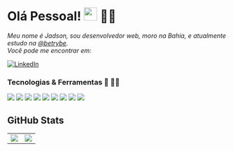 # Olá Pessoal! <img width="30px" height="30px" src="https://raw.githubusercontent.com/MartinHeinz/MartinHeinz/master/wave.gif"/> 👨‍💻

_Meu nome é Jadson, sou desenvolvedor web, moro na Bahia, e atualmente estudo na [@betrybe](https://www.betrybe.com/). <br>
Você pode me encontrar em:_

<a href="https://www.linkedin.com/in/jadson-s-cerqueira-dev-619547189/"><img alt="LinkedIn" src="https://img.shields.io/badge/LinkedIn-0077B5?style=for-the-badge&logo=linkedin&logoColor=white" /></a>


### Tecnologias & Ferramentas 👋 👨‍💻 ###

![](https://img.shields.io/badge/Git-E34F26?style=for-the-badge&logo=git&logoColor=white)
![](https://img.shields.io/badge/JavaScript-323330?style=for-the-badge&logo=javascript&logoColor=F7DF1E)
![](https://img.shields.io/badge/HTML5-E34F26?style=for-the-badge&logo=html5&logoColor=white)
![](https://img.shields.io/badge/CSS-239120?&style=for-the-badge&logo=css3&logoColor=white)
![](https://img.shields.io/badge/Python-14354C?style=for-the-badge&logo=python&logoColor=white)
![](https://img.shields.io/badge/React-20232A?style=for-the-badge&logo=react&logoColor=61DAFB)
![](https://img.shields.io/badge/Redux-593D88?style=for-the-badge&logo=redux&logoColor=white)
![](	https://img.shields.io/badge/Node.js-43853D?style=for-the-badge&logo=node.js&logoColor=white)
![](https://img.shields.io/badge/MySQL-00000F?style=for-the-badge&logo=mysql&logoColor=white)

## GitHub Stats

<table>
<tr><td>

  <a href="https://github.com/anuraghazra/github-readme-stats" rel="noopener noreferrer" target="_blank">
    <img align="center" src="https://github-readme-stats.vercel.app/api?username=jadsoncerqueira&show_icons=true&theme=blue-green" />
  </a>

</td><td>

  <a href="https://github.com/anuraghazra/github-readme-stats" rel="noopener noreferrer" target="_blank" target="_blank">
    <img align="center" src="https://github-readme-stats.vercel.app/api/top-langs/?username=jadsoncerqueira&layout=compact&theme=blue-green" />
  </a>

</td></tr>
</table>

